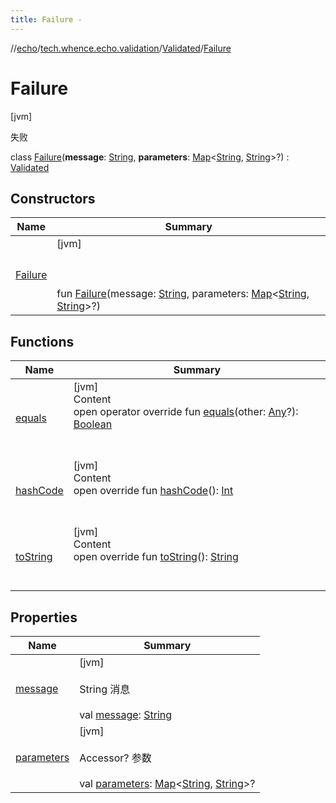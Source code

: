 ```yaml
---
title: Failure -
---
```

//[echo](../../../index.md)/[tech.whence.echo.validation](../../index.md)/[Validated](../index.md)/[Failure](index.md)



# Failure  
 [jvm] 

失败

class [Failure](index.md)(**message**: [String](https://kotlinlang.org/api/latest/jvm/stdlib/kotlin/-string/index.html), **parameters**: [Map](https://kotlinlang.org/api/latest/jvm/stdlib/kotlin.collections/-map/index.html)<[String](https://kotlinlang.org/api/latest/jvm/stdlib/kotlin/-string/index.html), [String](https://kotlinlang.org/api/latest/jvm/stdlib/kotlin/-string/index.html)>?) : [Validated](../index.md)   


## Constructors  
  
|  Name|  Summary| 
|---|---|
| [Failure](-failure.md)|  [jvm] <br><br><br><br>fun [Failure](-failure.md)(message: [String](https://kotlinlang.org/api/latest/jvm/stdlib/kotlin/-string/index.html), parameters: [Map](https://kotlinlang.org/api/latest/jvm/stdlib/kotlin.collections/-map/index.html)<[String](https://kotlinlang.org/api/latest/jvm/stdlib/kotlin/-string/index.html), [String](https://kotlinlang.org/api/latest/jvm/stdlib/kotlin/-string/index.html)>?)   <br>


## Functions  
  
|  Name|  Summary| 
|---|---|
| [equals](equals.md)| [jvm]  <br>Content  <br>open operator override fun [equals](equals.md)(other: [Any](https://kotlinlang.org/api/latest/jvm/stdlib/kotlin/-any/index.html)?): [Boolean](https://kotlinlang.org/api/latest/jvm/stdlib/kotlin/-boolean/index.html)  <br><br><br>
| [hashCode](hash-code.md)| [jvm]  <br>Content  <br>open override fun [hashCode](hash-code.md)(): [Int](https://kotlinlang.org/api/latest/jvm/stdlib/kotlin/-int/index.html)  <br><br><br>
| [toString](to-string.md)| [jvm]  <br>Content  <br>open override fun [toString](to-string.md)(): [String](https://kotlinlang.org/api/latest/jvm/stdlib/kotlin/-string/index.html)  <br><br><br>


## Properties  
  
|  Name|  Summary| 
|---|---|
| [message](index.md#tech.whence.echo.validation/Validated.Failure/message/#/PointingToDeclaration/)|  [jvm] <br><br>String 消息<br><br>val [message](index.md#tech.whence.echo.validation/Validated.Failure/message/#/PointingToDeclaration/): [String](https://kotlinlang.org/api/latest/jvm/stdlib/kotlin/-string/index.html)   <br>
| [parameters](index.md#tech.whence.echo.validation/Validated.Failure/parameters/#/PointingToDeclaration/)|  [jvm] <br><br>Accessor? 参数<br><br>val [parameters](index.md#tech.whence.echo.validation/Validated.Failure/parameters/#/PointingToDeclaration/): [Map](https://kotlinlang.org/api/latest/jvm/stdlib/kotlin.collections/-map/index.html)<[String](https://kotlinlang.org/api/latest/jvm/stdlib/kotlin/-string/index.html), [String](https://kotlinlang.org/api/latest/jvm/stdlib/kotlin/-string/index.html)>?   <br>


